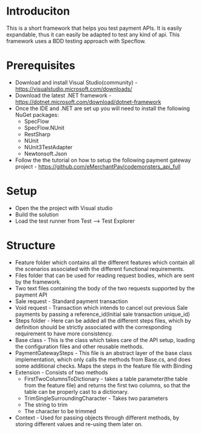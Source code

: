Introduciton
=============
This is a short framework that helps you test payment APIs. It is easily expandable, thus it can easily be adapted to test any kind of api. This framework uses a BDD testing approach with Specflow.

Prerequisites
==============
- Download and install Visual Studio(community) - https://visualstudio.microsoft.com/downloads/
- Download the latest .NET framework - https://dotnet.microsoft.com/download/dotnet-framework
- Once the IDE and .NET are set up you will need to install the following NuGet packages:
  - SpecFlow
  - SpecFlow.NUnit
  - RestSharp
  - NUnit
  - NUnit3TestAdapter
  - Newtonsoft.Json
 - Follow the the tutorial on how to setup the following payment gateway project - https://github.com/eMerchantPay/codemonsters_api_full
 
 Setup
 =====
 - Open the the project with Visual studio
 - Build the solution
 - Load the test runner from Test --> Test Explorer
 
 Structure
 =========
 - Feature folder which contains all the different features which contain all the scenarios associated with the different functional requirements.
 - Files folder that can be used for reading request bodies, which are sent by the framework.
  - Two text files containing the body of the two requests supported by the payment API
  - Sale request - Standard payment transaction
  - Void request - Transaction which intends to cancel out previous Sale payments by passing a reference_id(Initial sale transaction unique_id)
 - Steps folder - Here can be added all the different steps files, which by definition should be strictly associated with the corresponding requirement to have more consistency.
  - Base class - This is the class which takes care of the API setup, loading the configuration files and other reusable methods.
  - PaymentGatewaySteps - This file is an abstract layer of the base class implementation, which only calls the methods from Base.cs, and does some additional checks. Maps the steps in the feature file with Binding
  - Extension - Consists of two methods
    - FirstTwoColumnsToDictionary - takes a table parameter(the table from the feature file) and returns the first two columns, so that the table can be properly cast to a dictionary.
    - TrimSingleSurroundingCharacter - Takes two parameters
    - The string to trim
    - The character to be trimmed
  - Context - Used for passing objects through different methods, by storing different values and re-using them later on.
